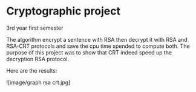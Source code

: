 # Cryptographic project
 3rd year first semester
 

The algorithm encrypt a sentence with RSA then decrypt it with RSA and RSA-CRT protocols and save the cpu time spended to compute both.
The purpose of this project was to show that CRT indeed speed up the decryption RSA protocol.

Here are the results:

![image/graph rsa crt.jpg]
